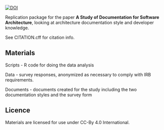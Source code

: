 [![DOI](https://zenodo.org/badge/498915162.svg)](https://zenodo.org/badge/latestdoi/498915162)

Replication package for the paper **A Study of Documentation for Software Architecture**, looking at architecture documentation style and developer knowledge.

See CITATION.cff for citation info. 

## Materials

Scripts - R code for doing the data analysis

Data - survey responses, anonymized as necessary to comply with IRB requirements.

Documents - documents created for the study including the two documentation styles and the survey form

## Licence

Materials are licensed for use under CC-By 4.0 International. 


